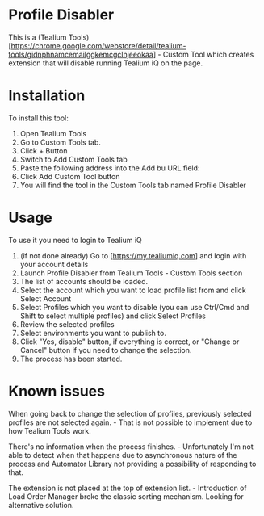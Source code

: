 # Profile Disabler

This is a (Tealium Tools)[https://chrome.google.com/webstore/detail/tealium-tools/gidnphnamcemailggkemcgclnjeeokaa] - Custom Tool which creates extension that will disable running Tealium iQ on the page.

# Installation

To install this tool:

1. Open Tealium Tools
2. Go to Custom Tools tab.
3. Click + Button
4. Switch to Add Custom Tools tab
5. Paste the following address into the Add bu URL field: 
6. Click Add Custom Tool button
7. You will find the tool in the Custom Tools tab named Profile Disabler

# Usage
To use it you need to login to Tealium iQ

1. (if not done already) Go to [https://my.tealiumiq.com] and login with your account details
2. Launch Profile Disabler from Tealium Tools - Custom Tools section
3. The list of accounts should be loaded.
4. Select the account which you want to load profile list from and click Select Account
5. Select Profiles which you want to disable (you can use Ctrl/Cmd and Shift to select multiple profiles) and click Select Profiles
6. Review the selected profiles
7. Select environments you want to publish to.
8. Click "Yes, disable" button, if everything is correct, or "Change or Cancel" button if you need to change the selection.
9. The process has been started.

# Known issues
When going back to change the selection of profiles, previously selected profiles are not selected again. - That is not possible to implement due to how Tealium Tools work.

There's no information when the process finishes. - Unfortunately I'm not able to detect when that happens due to asynchronous nature of the process and Automator Library not providing a possibility of responding to that.

The extension is not placed at the top of extension list. - Introduction of Load Order Manager broke the classic sorting mechanism. Looking for alternative solution.